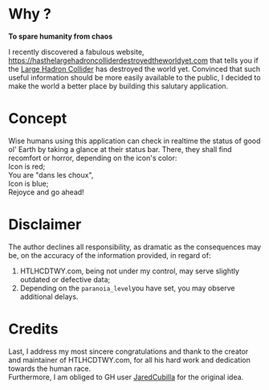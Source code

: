 # Why ?
**To spare humanity from chaos**  

I recently discovered a fabulous website, https://hasthelargehadroncolliderdestroyedtheworldyet.com that tells you if the [Large Hadron Collider](https://en.wikipedia.org/wiki/Large_Hadron_Collider) has destroyed the world yet. Convinced that such useful information should be more easily available to the public, I decided to make the world a better place by building this salutary application.

# Concept
Wise humans using this application can check in realtime the status of good ol' Earth by taking a glance at their status bar. There, they shall find recomfort or horror, depending on the icon's color:  
    Icon is red;  
    You are "dans les choux",  
    Icon is blue;  
    Rejoyce and go ahead!  
    
 # Disclaimer
 The author declines all responsibility, as dramatic as the consequences may be, on the accuracy of  the information provided, in regard of:
 1. HTLHCDTWY.com, being not under my control, may serve slightly outdated or defective data;
 2. Depending on the `paranoia_level`you have set, you may observe additional delays.
 
 # Credits
 Last, I address my most sincere congratulations and thank to the creator and maintainer of HTLHCDTWY.com, for all his hard work and dedication towards the human race.  
 Furthermore, I am obliged to GH user [JaredCubilla](https://github.com/JaredCubilla/has-the-large-hadron-collider-destroyed-the-world-yet) for the original idea.
